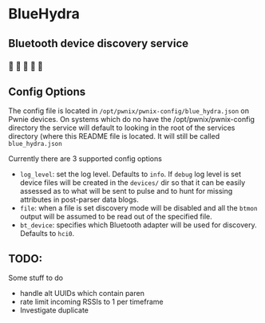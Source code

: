 # BlueHydra
## Bluetooth device discovery service
### :blue_book: :blue_car: :blue_heart: :large_blue_circle: :large_blue_diamond: 

## Config Options

The config file is located in `/opt/pwnix/pwnix-config/blue_hydra.json` on
Pwnie devices. On systems which do no have the /opt/pwnix/pwnix-config
directory the service will default to looking in the root of the services
directory (where this README file is located. It will still be called
`blue_hydra.json`

Currently there are 3 supported config options

* `log_level`: set the log level. Defaults to `info`. If `debug` log level is
  set device files will be created in the `devices/` dir so that it can be
  easily assessed as to what will be sent to pulse and to hunt for missing
  attributes in post-parser data blogs.
* `file`: when a file is set discovery mode will be disabled and all the
  `btmon` output will be assumed to be read out of the specified file.  
* `bt_device`: specifies which Bluetooth adapter will be used for discovery.
  Defaults to `hci0`.

## TODO:

Some stuff to do
* handle alt UUIDs which contain paren
* rate limit incoming RSSIs to 1 per timeframe
* Investigate duplicate 

